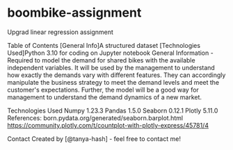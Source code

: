 # boombike-assignment
Upgrad linear regression assignment

Table of Contents
[General Info]A structured dataset
[Technologies Used]Python 3.10 for coding on Jupyter notebook 
General Information
-Required to model the demand for shared bikes with the available independent variables. It will be used by the management to understand how exactly the demands vary with different features. They can accordingly manipulate the business strategy to meet the demand levels and meet the customer's expectations. Further, the model will be a good way for management to understand the demand dynamics of a new market. 

Technologies Used
Numpy 1.23.3
Pandas 1.5.0
Seaborn 0.12.1
Plotly 5.11.0
References: born.pydata.org/generated/seaborn.barplot.html https://community.plotly.com/t/countplot-with-plotly-express/45781/4

Contact
Created by [@tanya-hash] - feel free to contact me!
